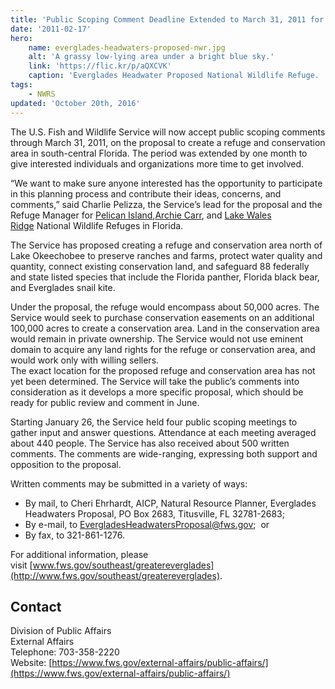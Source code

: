 ```yaml
---
title: 'Public Scoping Comment Deadline Extended to March 31, 2011 for the Proposed Everglades Headwaters National Wildlife Refuge and Conservation Area'
date: '2011-02-17'
hero:
    name: everglades-headwaters-proposed-nwr.jpg
    alt: 'A grassy low-lying area under a bright blue sky.'
    link: 'https://flic.kr/p/aQXCVK'
    caption: 'Everglades Headwater Proposed National Wildlife Refuge.  Photo by USFWS.'
tags:
    - NWRS
updated: 'October 20th, 2016'
---
```


The U.S. Fish and Wildlife Service will now accept public scoping comments through March 31, 2011, on the proposal to create a refuge and conservation area in south-central Florida. The period was extended by one month to give interested individuals and organizations more time to get involved.

“We want to make sure anyone interested has the opportunity to participate in this planning process and contribute their ideas, concerns, and comments,” said Charlie Pelizza, the Service’s lead for the proposal and the Refuge Manager for [Pelican Island](http://www.fws.gov/pelicanisland/),[Archie Carr](http://www.fws.gov/archiecarr/), and [Lake Wales Ridge](http://www.fws.gov/lakewalesridge/) National Wildlife Refuges in Florida.

The Service has proposed creating a refuge and conservation area north of Lake Okeechobee to preserve ranches and farms, protect water quality and quantity, connect existing conservation land, and safeguard 88 federally and state listed species that include the Florida panther, Florida black bear, and Everglades snail kite.

Under the proposal, the refuge would encompass about 50,000 acres. The Service would seek to purchase conservation easements on an additional 100,000 acres to create a conservation area. Land in the conservation area would remain in private ownership. The Service would not use eminent domain to acquire any land rights for the refuge or conservation area, and would work only with willing sellers.  
The exact location for the proposed refuge and conservation area has not yet been determined. The Service will take the public’s comments into consideration as it develops a more specific proposal, which should be ready for public review and comment in June.

Starting January 26, the Service held four public scoping meetings to gather input and answer questions. Attendance at each meeting averaged about 440 people. The Service has also received about 500 written comments. The comments are wide-ranging, expressing both support and opposition to the proposal.

Written comments may be submitted in a variety of ways:

- By mail, to Cheri Ehrhardt, AICP, Natural Resource Planner, Everglades Headwaters Proposal, PO Box 2683, Titusville, FL 32781-2683;
- By e-mail, to [EvergladesHeadwatersProposal@fws.gov](mailto:EvergladesHeadwatersProposal@fws.gov);  or
- By fax, to 321-861-1276.

For additional information, please visit [www.fws.gov/southeast/greatereverglades](http://www.fws.gov/southeast/greatereverglades).

## Contact

Division of Public Affairs  
External Affairs  
Telephone: 703-358-2220  
Website: [https://www.fws.gov/external-affairs/public-affairs/](https://www.fws.gov/external-affairs/public-affairs/)

